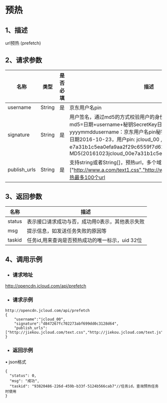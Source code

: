 # **预热**

## **1、描述**

url预热 (prefetch)

## **2、请求参数**

| **名称**     | **类型** | **是否必填** | **描述**                                                     |
| ------------ | -------- | ------------ | ------------------------------------------------------------ |
| username     | String   | 是           | 京东用户名pin                                                |
| signature    | String   | 是           | 用户签名，通过md5的方式校验用户的身份信息，保障信息安全。  md5=日期+username+秘钥SecretKey日期：格式为 yyyymmddusername：京东用户名pin秘钥：双方约定示例：比如当前日期2016-10-23，用户pin: jcloud_00 ,用户秘钥SecretKey   ：e7a31b1c5ea0efa9aa2f29c6559f7d61那签名为MD5(20161023jcloud_00e7a31b1c5ea0efa9aa2f29c6559f7d61) |
| publish_urls | String   | 是           | 支持string或者String[]，预热url，多个域名中间采用，号分割,例如["http://www.a.com/text1.css","http://www.a.com/text2.js"]单次预热最多100个url |

## 

## **3、返回参数**

| **名称** | **描述**                                        |
| -------- | ----------------------------------------------- |
| status   | 表示接口请求成功与否，成功用0表示，其他表示失败 |
| msg      | 提示信息，如发送任务失败的原因等                |
| taskid   | 任务id,用来查询是否预热成功的唯一标示，uid 32位 |

## 

## **4、调用示例**

- ### **请求地址**

http://opencdn.jcloud.com/api/prefetch

- ### **请求示例**

```
http://opencdn.jcloud.com/api/prefetch
{
    "username":"jcloud_00",
    "signature":"d847267fc702273abf699dd0c3128d64",
    "publish_urls":["http://jiekou.jcloud.com/text.css","http://jiekou.jcloud.com/text.js"]
}
```

- ###  **返回示例**

•        json格式

```
{
  "status": 0,
  "msg": "成功",
  "taskid": "93820486-226d-459b-b33f-5124b566cab7"//任务id，查询预热任务时使用
}
```
